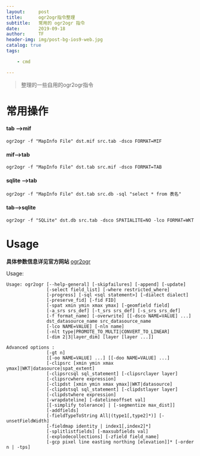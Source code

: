 ```yaml
---
layout:     post
title:      ogr2ogr指令整理
subtitle:   常用的 ogr2ogr 指令
date:       2019-09-18
author:     TF
header-img: img/post-bg-ios9-web.jpg
catalog: true
tags:

    - cmd

---
```


> 整理的一些自用的ogr2ogr指令

# 常用操作

#### tab -->mif

	ogr2ogr -f "MapInfo File" dst.mif src.tab -dsco FORMAT=MIF

#### mif-->tab

	ogr2ogr -f "MapInfo File" dst.tab src.mif -dsco FORMAT=TAB

#### sqlite -->tab

```
ogr2ogr -f "MapInfo File" dst.tab src.db -sql "select * from 表名"
```

#### tab-->sqlite

```
ogr2ogr -f "SQLite" dst.db src.tab -dsco SPATIALITE=NO -lco FORMAT=WKT
```

# Usage

**具体参数信息详见官方网站** [ogr2ogr](https://gdal.org/programs/ogr2ogr.html "org2ogr官网")

Usage:

```
Usage: ogr2ogr [--help-general] [-skipfailures] [-append] [-update]
               [-select field_list] [-where restricted_where]
               [-progress] [-sql <sql statement>] [-dialect dialect]
               [-preserve_fid] [-fid FID]
               [-spat xmin ymin xmax ymax] [-geomfield field]
               [-a_srs srs_def] [-t_srs srs_def] [-s_srs srs_def]
               [-f format_name] [-overwrite] [[-dsco NAME=VALUE] ...]
               dst_datasource_name src_datasource_name
               [-lco NAME=VALUE] [-nln name]
               [-nlt type|PROMOTE_TO_MULTI|CONVERT_TO_LINEAR]
               [-dim 2|3|layer_dim] [layer [layer ...]]

Advanced options :
               [-gt n]
               [[-oo NAME=VALUE] ...] [[-doo NAME=VALUE] ...]
               [-clipsrc [xmin ymin xmax ymax]|WKT|datasource|spat_extent]
               [-clipsrcsql sql_statement] [-clipsrclayer layer]
               [-clipsrcwhere expression]
               [-clipdst [xmin ymin xmax ymax]|WKT|datasource]
               [-clipdstsql sql_statement] [-clipdstlayer layer]
               [-clipdstwhere expression]
               [-wrapdateline] [-datelineoffset val]
               [[-simplify tolerance] | [-segmentize max_dist]]
               [-addfields]
               [-fieldTypeToString All|(type1[,type2]*)] [-unsetFieldWidth]
               [-fieldmap identity | index1[,index2]*]
               [-splitlistfields] [-maxsubfields val]
               [-explodecollections] [-zfield field_name]
               [-gcp pixel line easting northing [elevation]]* [-order n | -tps]
```
